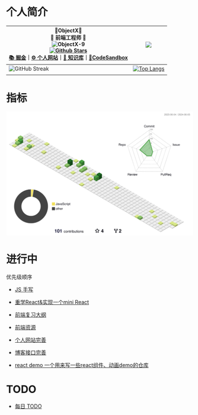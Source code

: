 # 个人简介

<div align=center>

| 📖ObjectX📖<br />🎈 前端工程师 🎈<br /><img alt="ObjectX-9" src="https://s21.ax1x.com/2024/06/14/pkdHeiQ.png" width=100 /><br /> [![Github Stars](https://img.shields.io/github/stars/ObjectX-9?color=faf408&label=github%20stars&logo=github)](https://github.com/ObjectX-9)<br>[📚 掘金](https://juejin.cn/user/3714595004887192)｜[⚙️ 个人网站](https://object-x.com.cn/)｜[🔖 知识库](https://nextjs-notion-starter-kit-phi-gray.vercel.app/?vercelToolbarCode=q7e6XSyBgBIeMSk)｜[🚀CodeSandbox](https://codesandbox.io/u/ObjectX) | ![](http://github-profile-summary-cards.vercel.app/api/cards/stats?username=ObjectX-9&theme=default) |
| ------------------------------------------------------------ | ------------------------------------------------------------ |
| ![GitHub Streak](https://github-profile-trophy.vercel.app/?username=ObjectX-9&row=2&column=3) | [![Top Langs](https://github-readme-stats.vercel.app/api/top-langs/?username=ObjectX-9&layout=compact)](https://github.com/anuraghazra/github-readme-stats) |
|                                                              |                                                              |

<div align=left>

  # 指标
![Personal 3D Metrics](./profile-3d-contrib/profile-green-animate.svg)

  # 进行中

优先级顺序

- [JS 手写](https://github.com/ObjectX-9/handwriting_js)

- [重学React&实现一个mini React](https://github.com/ObjectX-9/React)

- [前端复习大纲](https://github.com/ObjectX-9/Front_end_knowledge_outline)

- [前端资源](https://github.com/ObjectX-9/ResourceArrangement)

- [个人网站完善](https://github.com/ObjectX-9/myweb)

- [博客接口完善](https://github.com/ObjectX-9/myweb_backend)

- [react demo 一个用来写一些react组件、动画demo的仓库](https://github.com/ObjectX-9/react_demo)

<div align=left>

# TODO

- [每日 TODO](https://zhuling.notion.site/6756ff3cf1204075bf137c2e327e603c#7f552f25625d477c9ccbb65d7c0b3062)

